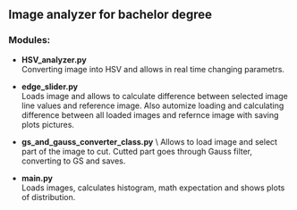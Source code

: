 ## Image analyzer for bachelor degree

### Modules:

+ **HSV_analyzer.py** \
Converting image into HSV and allows in real time changing parametrs. 


+ **edge_slider.py** \
Loads image and allows to calculate difference between selected image line values and reference image. 
Also automize loading and calculating difference between all loaded images and refernce image with saving plots pictures. 


+ **gs_and_gauss_converter_class.py** \ 
Allows to load image and select part of the image to cut. Cutted part goes through Gauss filter, converting to GS and saves. 


+ **main.py** \
Loads images, calculates histogram, math expectation and shows plots of distribution.
